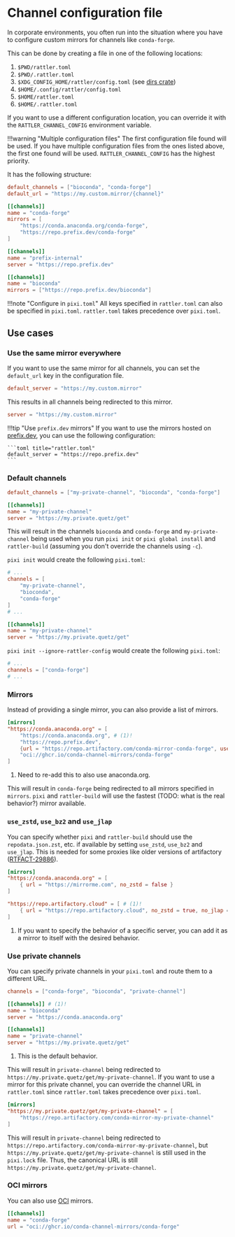 # Channel configuration file

In corporate environments, you often run into the situation where you have to configure custom mirrors for channels like `conda-forge`.

This can be done by creating a file in one of the following locations:

1. `$PWD/rattler.toml`
2. `$PWD/.rattler.toml`
3. `$XDG_CONFIG_HOME/rattler/config.toml` (see [dirs crate](https://crates.io/crates/dirs))
4. `$HOME/.config/rattler/config.toml`
5. `$HOME/rattler.toml`
6. `$HOME/.rattler.toml`

If you want to use a different configuration location, you can override it with the `RATTLER_CHANNEL_CONFIG` environment variable.

!!!warning "Multiple configuration files"
    The first configuration file found will be used. If you have multiple configuration files from the ones listed above, the first one found will be used.
    `RATTLER_CHANNEL_CONFIG` has the highest priority.

It has the following structure:

```toml
default_channels = ["bioconda", "conda-forge"]
default_url = "https://my.custom.mirror/{channel}"

[[channels]]
name = "conda-forge"
mirrors = [
    "https://conda.anaconda.org/conda-forge",
    "https://repo.prefix.dev/conda-forge"
]

[[channels]]
name = "prefix-internal"
server = "https://repo.prefix.dev"

[[channels]]
name = "bioconda"
mirrors = ["https://repo.prefix.dev/bioconda"]
```

!!!note "Configure in `pixi.toml`"
    All keys specified in `rattler.toml` can also be specified in `pixi.toml`.
    `rattler.toml` takes precedence over `pixi.toml`.

## Use cases

### Use the same mirror everywhere

If you want to use the same mirror for all channels, you can set the `default_url` key in the configuration file.

```toml title="rattler.toml"
default_server = "https://my.custom.mirror"
```

This results in all channels being redirected to this mirror.

```toml title="pixi.toml"
server = "https://my.custom.mirror"
```

!!!tip "Use `prefix.dev` mirrors"
    If you want to use the mirrors hosted on [prefix.dev](https://prefix.dev), you can use the following configuration:

    ```toml title="rattler.toml"
    default_server = "https://repo.prefix.dev"
    ```

### Default channels

```toml title="rattler.toml"
default_channels = ["my-private-channel", "bioconda", "conda-forge"]

[[channels]]
name = "my-private-channel"
server = "https://my.private.quetz/get"
```

This will result in the channels `bioconda` and `conda-forge` and `my-private-channel` being used when you run `pixi init` or `pixi global install` and `rattler-build` (assuming you don't override the channels using `-c`).

`pixi init` would create the following `pixi.toml`:

```toml title="pixi.toml"
# ...
channels = [
    "my-private-channel",
    "bioconda",
    "conda-forge"
]
# ...

[[channels]]
name = "my-private-channel"
server = "https://my.private.quetz/get"
```

`pixi init --ignore-rattler-config` would create the following `pixi.toml`:

```toml title="pixi.toml"
# ...
channels = ["conda-forge"]
# ...
```

### Mirrors

Instead of providing a single mirror, you can also provide a list of mirrors.

```toml title="rattler.toml"
[mirrors]
"https://conda.anaconda.org" = [
    "https://conda.anaconda.org", # (1)!
    "https://repo.prefix.dev",
    {url = "https://repo.artifactory.com/conda-mirror-conda-forge", use_zstd = false},
    "oci://ghcr.io/conda-channel-mirrors/conda-forge"
]
```

1. Need to re-add this to also use anaconda.org.

This will result in `conda-forge` being redirected to all mirrors specified in `mirrors`.
`pixi` and `rattler-build` will use the fastest (TODO: what is the real behavior?) mirror available.

### `use_zstd`, `use_bz2` and `use_jlap`

You can specify whether `pixi` and `rattler-build` should use the `repodata.json.zst`, etc. if available by setting `use_zstd`, `use_bz2` and `use_jlap`.
This is needed for some proxies like older versions of artifactory ([RTFACT-29886](https://jfrog.atlassian.net/jira/software/c/projects/RTFACT/issues/RTFACT-29886)).

```toml title="rattler.toml"
[mirrors]
"https://conda.anaconda.org" = [
    { url = "https://mirrorme.com", no_zstd = false }
]

"https://repo.artifactory.cloud" = [ # (1)!
    { url = "https://repo.artifactory.cloud", no_zstd = true, no_jlap = true }
]
```

1. If you want to specify the behavior of a specific server, you can add it as a mirror to itself with the desired behavior.

### Use private channels

You can specify private channels in your `pixi.toml` and route them to a different URL.

```toml title="pixi.toml"
channels = ["conda-forge", "bioconda", "private-channel"]

[[channels]] # (1)!
name = "bioconda"
server = "https://conda.anaconda.org"

[[channels]]
name = "private-channel"
server = "https://my.private.quetz/get"
```

1. This is the default behavior.

This will result in `private-channel` being redirected to `https://my.private.quetz/get/my-private-channel`.
If you want to use a mirror for this private channel, you can override the channel URL in `rattler.toml` since `rattler.toml` takes precedence over `pixi.toml`.

```toml title="rattler.toml"
[mirrors]
"https://my.private.quetz/get/my-private-channel" = [
    "https://repo.artifactory.com/conda-mirror-my-private-channel"
]
```

This will result in `private-channel` being redirected to `https://repo.artifactory.com/conda-mirror-my-private-channel`, but `https://my.private.quetz/get/my-private-channel` is still used in the `pixi.lock` file.
Thus, the canonical URL is still `https://my.private.quetz/get/my-private-channel`.

### OCI mirrors

You can also use [OCI](https://opencontainers.org/) mirrors.

```toml title="rattler.toml"
[[channels]]
name = "conda-forge"
url = "oci://ghcr.io/conda-channel-mirrors/conda-forge"
```
